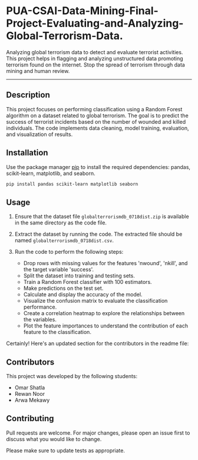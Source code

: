 # PUA-CSAI-Data-Mining-Final-Project-Evaluating-and-Analyzing-Global-Terrorism-Data.
Analyzing global terrorism data to detect and evaluate terrorist activities. This project helps in flagging and analyzing unstructured data promoting terrorism found on the internet. Stop the spread of terrorism through data mining and human review.

---

## Description

This project focuses on performing classification using a Random Forest algorithm on a dataset related to global terrorism. The goal is to predict the success of terrorist incidents based on the number of wounded and killed individuals. The code implements data cleaning, model training, evaluation, and visualization of results.

## Installation

Use the package manager [pip](https://pip.pypa.io/en/stable/) to install the required dependencies: pandas, scikit-learn, matplotlib, and seaborn.

```bash
pip install pandas scikit-learn matplotlib seaborn
```

## Usage

1. Ensure that the dataset file `globalterrorismdb_0718dist.zip` is available in the same directory as the code file.

2. Extract the dataset by running the code. The extracted file should be named `globalterrorismdb_0718dist.csv`.

3. Run the code to perform the following steps:
   - Drop rows with missing values for the features 'nwound', 'nkill', and the target variable 'success'.
   - Split the dataset into training and testing sets.
   - Train a Random Forest classifier with 100 estimators.
   - Make predictions on the test set.
   - Calculate and display the accuracy of the model.
   - Visualize the confusion matrix to evaluate the classification performance.
   - Create a correlation heatmap to explore the relationships between the variables.
   - Plot the feature importances to understand the contribution of each feature to the classification.


Certainly! Here's an updated section for the contributors in the readme file:

## Contributors

This project was developed by the following students:

- Omar Shatla
- Rewan Noor
- Arwa Mekawy


## Contributing

Pull requests are welcome. For major changes, please open an issue first to discuss what you would like to change.

Please make sure to update tests as appropriate.
